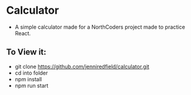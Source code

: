 # Calculator

- A simple calculator made for a NorthCoders project made to practice React.

## To View it:

- git clone https://github.com/jenniredfield/calculator.git
- cd into folder
- npm install
- npm run start
